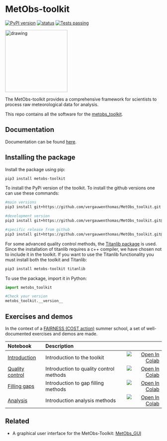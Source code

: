 # MetObs-toolkit

[![PyPI version](https://badge.fury.io/py/metobs-toolkit.svg)](https://badge.fury.io/py/metobs-toolkit)
[![status](https://joss.theoj.org/papers/ffa3a79315bdf4c4793992a1de41193d/status.svg)](https://joss.theoj.org/papers/ffa3a79315bdf4c4793992a1de41193d)
[![Tests passing](https://github.com/vergauwenthomas/MetObs_toolkit/actions/workflows/main_workflow.yml/badge.svg?branch=master)](https://github.com/vergauwenthomas/MetObs_toolkit/actions/workflows/main_workflow.yml)


<img src="https://raw.githubusercontent.com/vergauwenthomas/MetObs_toolkit/master/docs/logo_small.jpeg" alt="drawing" style="width:200px;"/>



The MetObs-toolkit provides a comprehensive framework for scientists to process raw meteorological data for analysis.

This repo contains all the software for the [metobs_toolkit](https://test.pypi.org/project/metobs-toolkit/).

## Documentation

Documentation can be found [here](https://vergauwenthomas.github.io/MetObs_toolkit/).

## Installing the package
Install the package using pip:

```bash
pip3 install metobs-toolkit
 ```
To install the PyPi version of the toolkit. To install the github versions one can use these commands:

```bash
#main versions
pip3 install git+https://github.com/vergauwenthomas/MetObs_toolkit.git

#development version
pip3 install git+https://github.com/vergauwenthomas/MetObs_toolkit.git@dev

#specific release from github
pip3 install git+https://github.com/vergauwenthomas/MetObs_toolkit.git@v0.1.1
 ```
For some advanced quality control methods, the [Titanlib package](https://github.com/metno/titanlib) is used. Since the installation of titanlib requires a c++ compiler, we have chosen not to include it in the toolkit. If you want to use the Titanlib functionality you must install both the toolkit and Titanlib:

```bash
pip3 install metobs-toolkit titanlib
 ```

To use the package, import it in Python:


```python
import metobs_toolkit

#Check your version
metobs_toolkit.__version__
 ```
## Exercises and demos
In the context of a [FAIRNESS (COST action)](https://www.fairness-ca20108.eu/) summer school, a set of well-documented exercises and demos are made.

| Notebook  | Description  |       |
|:----------|:-------------|------:|
| [Introduction](https://github.com/vergauwenthomas/MetObs_toolkit/blob/master/fairness_demo_exercises/Introduction_01.ipynb) | Introduction to the toolkit | [![Open In Colab](https://colab.research.google.com/assets/colab-badge.svg)](https://colab.research.google.com/github/vergauwenthomas/MetObs_toolkit/blob/master/fairness_demo_exercises/Introduction_01.ipynb) |
| [Quality control](https://github.com/vergauwenthomas/MetObs_toolkit/blob/master/fairness_demo_exercises/Quality_control_excercise_02.ipynb) | Introduction to quality control methods | [![Open In Colab](https://colab.research.google.com/assets/colab-badge.svg)](https://colab.research.google.com/github/vergauwenthomas/MetObs_toolkit/blob/master/fairness_demo_exercises/Quality_control_excercise_02.ipynb)|
| [Filling gaps](https://github.com/vergauwenthomas/MetObs_toolkit/blob/master/fairness_demo_exercises/Gap_filling_excercise_03.ipynb) | Introduction to gap filling methods | [![Open In Colab](https://colab.research.google.com/assets/colab-badge.svg)](https://colab.research.google.com/github/vergauwenthomas/MetObs_toolkit/blob/master/fairness_demo_exercises/Gap_filling_excercise_03.ipynb)|
| [Analysis](https://github.com/vergauwenthomas/MetObs_toolkit/blob/master/fairness_demo_exercises/Urban_analysis_excercise_04.ipynb) | Introduction analysis methods | [![Open In Colab](https://colab.research.google.com/assets/colab-badge.svg)](https://colab.research.google.com/github/vergauwenthomas/MetObs_toolkit/blob/master/fairness_demo_exercises/Urban_analysis_excercise_04.ipynb)|


## Related
* A graphical user interface for the MetObs-Toolkit: [MetObs_GUI](https://github.com/vergauwenthomas/MetObs_GUI)
